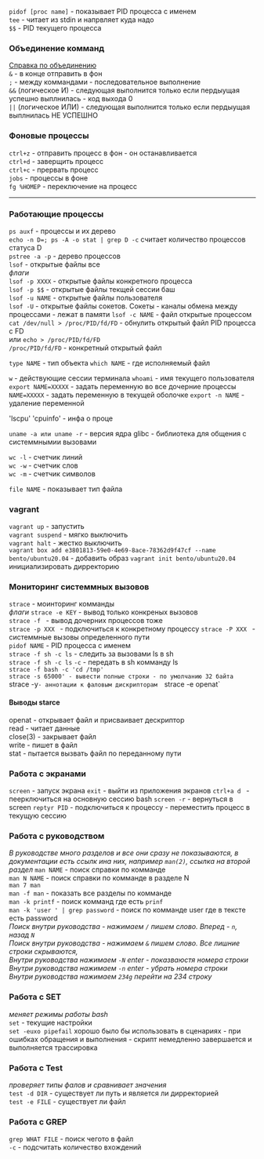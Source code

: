`pidof [proc name]` - показывает PID процесса с именем  
`tee` - читает из stdin и напрвляет куда надо  
`$$` - PID текущего процесса  

### Объединение комманд  
[Справка по объединению](https://housecomputer.ru/os/unix/Operators_combining_teams.html)  
`&` - в конце отправить в фон  
`;` - между коммандами - последовательное выполнение  
`&&` (логическое И) - следующая выполнится только если пердыущая успешно выплнилась - код выхода 0  
`||` (логическое ИЛИ) - следующая выполнится только если пердыущая  выплнилась НЕ УСПЕШНО 

### Фоновые процессы
`ctrl+z` - отправить процесс в фон - он останавливается  
`ctrl+d` - заверщить процесс   
`ctrl+с` - прервать процесс  
`jobs` - процессы в фоне  
`fg %НОМЕР` - переключение на процесс  

---

### Работающие процессы

`ps auxf` - процессы и их дерево  
`echo -n D=; ps -A -o stat | grep D -c` считает количество процессов статуса D  
`pstree -a -p` - дерево процессов  
`lsof` - открытые файлы все  
*флаги*  
`lsof -p XXXX` - открытые файлы конкретного процесса  
`lsof -p $$` - открытые файлы текщей сессии баш  
`lsof -u NAME` - открытые файлы пользователя  
`lsof -U` - открытые файлы сокетов. Сокеты - каналы обмена между процессами - лежат в памяти 
`lsof -c NAME` - файл открытые процессом  
`cat /dev/null > /proc/PID/fd/FD` - обнулить открытый файл PID процесса с FD  
или `echo > /proc/PID/fd/FD`  
`/proc/PID/fd/FD` - конкретный открытый файл  

`type NAME` - тип объекта
`which NAME` - где исполняемый файл

`w` - действующие сессии терминала
`whoami` - имя текущего пользователя
`export NAME=XXXXX` - задать переменную во все дочерние процессы  
`NAME=XXXXX` - задать переменную в текущей оболочке
`export -n NAME` - удаление переменной

'lscpu' 'cpuinfo' - инфа о проце  

`uname -a или uname -r` - версия ядра
glibc - библиотека для общения с системмнымии вызовами

`wc -l` - счетчик линий  
`wc -w` - счетчик слов  
`wc -m` - счетчик символов

`file NAME` - показывает тип файла

### vagrant

`vagrant up` - запустить  
`vagrant suspend` - мягко выключить  
`vagrant halt` - жестко выключить  
`vagrant box add e3801813-59e0-4e69-8ace-78362d9f47cf --name bento/ubuntu20.04`  - добавить образ
`vagrant init bento/ubuntu20.04 `  инициализировать дирректорию  

### Мониторинг системмных вызовов

`strace` - моинторинг комманды  
*флаги* 
`strace -e KEY` - вывод только конкреных вызовов   
`strace -f ` - вывод дочерних процессов тоже  
`strace -p XXX ` - подключиться к конкретному процессу 
`strace -P XXX ` - системмные вызовы определенного пути  
`pidof NAME` - PID процесса с именем  
`strace -f sh -c ls` - следить за вызовами ls в sh  
`strace -f sh -c ls` `-c` - передать в sh комманду ls  
`strace -f bash -c 'cd /tmp'`  
`strace -s 65000' - вывести полные строки - по умолчанию 32 байта  
`strace -y` - аннотации к фаловым дискрипторам  
`strace -e openat` 
 
 #### Выводы starce
 openat - открывает файл и присваивает дескриптор  
 read - читает данные  
 close(3) - закрывает файл  
 write - пишет в файл  
 stat - пытается вызвать файл по переданному пути  
 
### Работа с экранами

`screen` - запуск экрана
`exit` - выйти из приложения экранов
`ctrl+а d ` - пеерключиться на основную сессию bash
`screen -r` - вернуться в screen
`reptyr PID` - подключиться к процессу - переместить процесс в текущую сессию

### Работа с руководством  
 *В руководстве много разделов и все они сразу не показываются, в документации есть ссылк ина них, например `man(2)`, ссылка на второй раздел*
`man NAME` - поиск справки по комманде  
`man N NAME` - поиск справки по комманде в разделе N  
`man 7 man`  
`man -f man` - показать все разделы по комманде  
`man -k printf` - поиск комманд где есть `prinf`  
`man -k 'user ' | grep password` - поиск по комманде user где в тексте есть password  
*Поиск внутри руководства - нажимаем `/` пишем слово. Вперед - `n`, назад `N`*  
*Поиск внутри руководства - нажимаем `&` пишем слово. Все лишние строки скрываются,*  
*Внутри руководства нажимаем `-N` enter - показваюстя номера строки*  
*Внутри руководства нажимаем `-n` enter - убрать номера строки*  
*Внутри руководства нажимаем `234g` перейти на 234 строку*  

### Работа с SET  
 *меняет режимы работы bash*  
`set` - текущие настройки    
`set -euxo pipefail` хорошо было бы использовать в сценариях - при ошибках обращения и выполнения - скрипт немедленно завершается и выполняется трассировка  


### Работа с Test 
 *проверяет типы фалов и сравнивает значения*  
`test -d DIR` - существует ли путь и является ли дирректорией  
`test -e FILE` - существует ли файл  

### Работа с GREP  
`grep WHAT FILE` - поиск чегото в файл  
`-c` - подсчитать количество вхождений  
